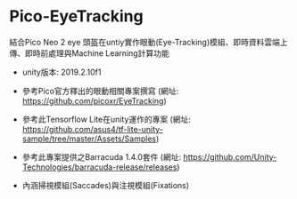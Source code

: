 # Pico-EyeTracking
結合Pico Neo 2 eye 頭盔在untiy實作眼動(Eye-Tracking)模組、即時資料雲端上傳、即時前處理與Machine Learning計算功能

  - unity版本: 2019.2.10f1
  
  - 參考Pico官方釋出的眼動相關專案撰寫 (網址: https://github.com/picoxr/EyeTracking)
  
  - 參考此Tensorflow Lite在unity運作的專案 (網址: https://github.com/asus4/tf-lite-unity-sample/tree/master/Assets/Samples)
  
  - 參考此專案提供之Barracuda 1.4.0套件 (網址: https://github.com/Unity-Technologies/barracuda-release/releases)
  
  - 內涵掃視模組(Saccades)與注視模組(Fixations)
